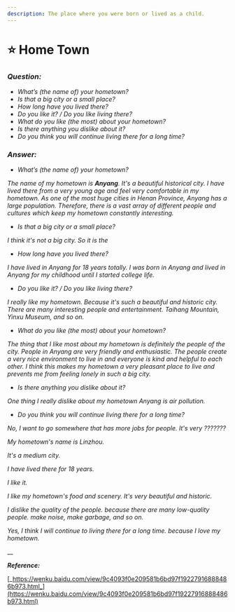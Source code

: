 ```yaml
---
description: The place where you were born or lived as a child.
---
```


# ⭐ Home Town

### _Question:_

* _What’s \(the name of\) your hometown?_
* _Is that a big city or a small place?_
* _How long have you lived there?_
* _Do you like it? / Do you like living there?_
* _What do you like \(the most\) about your hometown?_
* _Is there anything you dislike about it?_
* _Do you think you will continue living there for a long time?_

### _Answer:_

* _What’s \(the name of\) your hometown?_

_The name of my hometown is **Anyang**. It's a beautiful historical city. I have lived there from a very young age and feel very comfortable in my hometown. As one of the most huge cities in Henan Province, Anyang has a large population. Therefore, there is a vast array of different people and cultures which keep my hometown constantly interesting._

* _Is that a big city or a small place?_

_I think it's not a big city. So it is the_ 

* _How long have you lived there?_

_I have lived in Anyang for 18 years totally. I was born in Anyang and lived in Anyang for my childhood until I started college life._ 

* _Do you like it? / Do you like living there?_

_I really like my hometown. Because it's such a beautiful and historic city. There are many interesting people and entertainment. Taihang Mountain, Yinxu Museum, and so on._

* _What do you like \(the most\) about your hometown?_

_The thing that I like most about my hometown is definitely the people of the city. People in Anyang are very friendly and enthusiastic. The people create a very nice environment to live in and everyone is kind and helpful to each other. I think this makes my hometown a very pleasant place to live and prevents me from feeling lonely in such a big city._

* _Is there anything you dislike about it?_

_One thing I really dislike about my hometown Anyang is air pollution._

* _Do you think you will continue living there for a long time?_

_No, I want to go somewhere that has more jobs for people. It's very ???????_

_My hometown's name is  Linzhou._

_It's a medium city._

_I have lived there for 18 years._

_I like it._

_I like my hometown's food and scenery.  It's very beautiful and historic._

_I dislike the quality of the people. because there are many low-quality people. make noise, make garbage, and so on._

_Yes, I think I will continue to living there for a long time. because I love my hometown._

\_\_

_**Reference:**_

[_https://wenku.baidu.com/view/9c4093f0e209581b6bd97f19227916888486b973.html_](https://wenku.baidu.com/view/9c4093f0e209581b6bd97f19227916888486b973.html)



